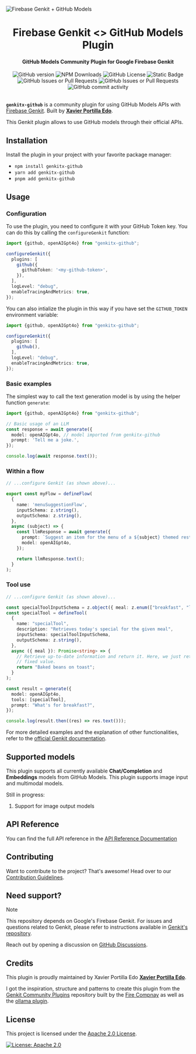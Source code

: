 ![Firebase Genkit + GitHub Models](https://github.com/xavidop/genkitx-github/blob/main/assets/genkit-github.png?raw=true)

<h1 align="center">
   Firebase Genkit <> GitHub Models Plugin
</h1>

<h4 align="center">GitHub Models Community Plugin for Google Firebase Genkit</h4>

<div align="center">
   <img alt="GitHub version" src="https://img.shields.io/github/v/release/xavidop/genkitx-github">
   <img alt="NPM Downloads" src="https://img.shields.io/npm/dw/genkitx-github">
   <img alt="GitHub License" src="https://img.shields.io/github/license/xavidop/genkitx-github">
   <img alt="Static Badge" src="https://img.shields.io/badge/yes-a?label=maintained">
</div>

<div align="center">
   <img alt="GitHub Issues or Pull Requests" src="https://img.shields.io/github/issues/xavidop/genkitx-github?color=blue">
   <img alt="GitHub Issues or Pull Requests" src="https://img.shields.io/github/issues-pr/xavidop/genkitx-github?color=blue">
   <img alt="GitHub commit activity" src="https://img.shields.io/github/commit-activity/m/xavidop/genkitx-github">
</div>

</br>

**`genkitx-github`** is a community plugin for using GitHub Models APIs with
[Firebase Genkit](https://github.com/firebase/genkit). Built by [**Xavier Portilla Edo**](https://github.com/xavidop).

This Genkit plugin allows to use GitHub models through their official APIs.

## Installation

Install the plugin in your project with your favorite package manager:

- `npm install genkitx-github`
- `yarn add genkitx-github`
- `pnpm add genkitx-github`

## Usage

### Configuration

To use the plugin, you need to configure it with your GitHub Token key. You can do this by calling the `configureGenkit` function:

```typescript
import {github, openAIGpt4o} from "genkitx-github";

configureGenkit({
  plugins: [
    github({
      githubToken: '<my-github-token>',
    }),
  ],
  logLevel: "debug",
  enableTracingAndMetrics: true,
});
```

You can also intialize the plugin in this way if you have set the `GITHUB_TOKEN` environment variable:

```typescript
import {github, openAIGpt4o} from "genkitx-github";

configureGenkit({
  plugins: [
    github(),
  ],
  logLevel: "debug",
  enableTracingAndMetrics: true,
});
```

### Basic examples

The simplest way to call the text generation model is by using the helper function `generate`:

```typescript
import {github, openAIGpt4o} from "genkitx-github";

// Basic usage of an LLM
const response = await generate({
  model: openAIGpt4o, // model imported from genkitx-github
  prompt: 'Tell me a joke.',
});

console.log(await response.text());
```

### Within a flow

```typescript
// ...configure Genkit (as shown above)...

export const myFlow = defineFlow(
  {
    name: 'menuSuggestionFlow',
    inputSchema: z.string(),
    outputSchema: z.string(),
  },
  async (subject) => {
    const llmResponse = await generate({
      prompt: `Suggest an item for the menu of a ${subject} themed restaurant`,
      model: openAIGpt4o,
    });

    return llmResponse.text();
  }
);
```

### Tool use

```typescript
// ...configure Genkit (as shown above)...

const specialToolInputSchema = z.object({ meal: z.enum(["breakfast", "lunch", "dinner"]) });
const specialTool = defineTool(
  {
    name: "specialTool",
    description: "Retrieves today's special for the given meal",
    inputSchema: specialToolInputSchema,
    outputSchema: z.string(),
  },
  async ({ meal }): Promise<string> => {
    // Retrieve up-to-date information and return it. Here, we just return a
    // fixed value.
    return "Baked beans on toast";
  }
);

const result = generate({
  model: openAIGpt4o,
  tools: [specialTool],
  prompt: "What's for breakfast?",
});

console.log(result.then((res) => res.text()));
```

For more detailed examples and the explanation of other functionalities, refer to the [official Genkit documentation](https://firebase.google.com/docs/genkit/get-started).

## Supported models

This plugin supports all currently available **Chat/Completion** and **Embeddings** models from GitHub Models. This plugin supports image input and multimodal models.

Still in progress:
1. Support for image output models

## API Reference

You can find the full API reference in the [API Reference Documentation](https://xavidop.github.io/genkitx-github/)

## Contributing

Want to contribute to the project? That's awesome! Head over to our [Contribution Guidelines](https://github.com/xavidop/genkitx-github/blob/main/CONTRIBUTING.md).

## Need support?

> [!NOTE]  
> This repository depends on Google's Firebase Genkit. For issues and questions related to Genkit, please refer to instructions available in [Genkit's repository](https://github.com/firebase/genkit).

Reach out by opening a discussion on [GitHub Discussions](https://github.com/xavidop/genkitx-github/discussions).

## Credits

This plugin is proudly maintained by Xavier Portilla Edo [**Xavier Portilla Edo**](https://github.com/xavidop).

I got the inspiration, structure and patterns to create this plugin from the [Genkit Community Plugins](https://github.com/TheFireCo/genkit-plugins) repository built by the [Fire Compnay](https://github.com/TheFireCo) as well as the [ollama plugin](https://firebase.google.com/docs/genkit/plugins/ollama).

## License

This project is licensed under the [Apache 2.0 License](https://github.com/xavidop/genkitx-github/blob/main/LICENSE).

[![License: Apache 2.0](https://img.shields.io/badge/License-Apache%202%2E0-lightgrey.svg)](https://github.com/xavidop/genkitx-github/blob/main/LICENSE)
